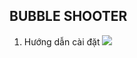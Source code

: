 ## BUBBLE SHOOTER
1. Hướng dẫn cài đặt
    ![](http://www.clipular.com/c/6673809088970752.png?k=2sMmTJplKK75q0DJbA8Cl5NXprc)
